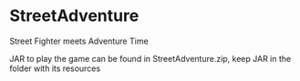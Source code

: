 # StreetAdventure
Street Fighter meets Adventure Time

JAR to play the game can be found in StreetAdventure.zip, keep JAR in the folder with its resources

